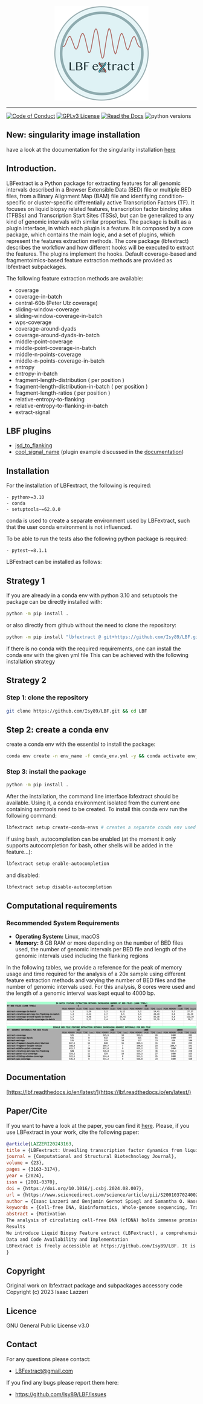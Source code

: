 <div align="center">
	<img src="docs/source/_static/logo.png">
</div>

----

[![Code of Conduct](https://img.shields.io/badge/code%20of-conduct-ff69b4.svg?style=flat)](CODE_OF_CONDUCT.md)
[![GPLv3 License](https://img.shields.io/badge/License-GPL%20v3-yellow.svg)](https://opensource.org/licenses/)
[![Read the Docs](https://readthedocs.org/projects/yt2mp3/badge/?version=latest)](https://lbf.readthedocs.io/)
![python versions](https://img.shields.io/badge/python->=3.10-blue.svg)

## New: singularity image installation 

have a look at the documentation for the singularity installation [here](https://lbf.readthedocs.io/)

## Introduction.


LBFextract is a Python package for extracting features for all genomic intervals described in a Browser Extensible Data (BED) file or multiple BED files, from a Binary Alignment Map (BAM) file and identifying condition-specific or cluster-specific differentially active Transcription Factors (TF).
It focuses on liquid biopsy related features, transcription factor binding sites (TFBSs) and Transcription Start Sites (TSSs), but can be generalized to any kind of genomic intervals with similar properties. 
The package is built as a plugin interface, in which each plugin is a feature. It is composed by a core package, which contains the main logic, and a set of
plugins, which represent the features extraction methods. The core package (lbfextract) describes the workflow and how different hooks will be executed to extract the features. 
The plugins implement the hooks. Default coverage-based and fragmentoimics-based feature extraction methods are provided as lbfextract subpackages. 

The following feature extraction methods are available:

- coverage
- coverage-in-batch
- central-60b (Peter Ulz coverage)
- sliding-window-coverage
- sliding-window-coverage-in-batch
- wps-coverage
- coverage-around-dyads
- coverage-around-dyads-in-batch
- middle-point-coverage
- middle-point-coverage-in-batch
- middle-n-points-coverage
- middle-n-points-coverage-in-batch
- entropy
- entropy-in-batch 
- fragment-length-distribution ( per position )
- fragment-length-distribution-in-batch ( per position )
- fragment-length-ratios ( per position )
- relative-entropy-to-flanking
- relative-entropy-to-flanking-in-batch
- extract-signal

## LBF plugins

- [jsd_to_flanking](https://github.com/Isy89/fextract_jsd_to_flanking)
- [cool_signal_name](https://github.com/Isy89/fextract_cool_signal_name) (plugin example discussed in the [documentation](https://lbf.readthedocs.io/en/latest/plugins.html))

## Installation

For the installation of LBFextract, the following is required:

    - python>=3.10
    - conda 
    - setuptools~=62.0.0

conda is used to create a separate environment used by LBFextract, such that the user conda environment is 
not influenced. 

To be able to run the tests also the following python package is required:

    - pytest~=8.1.1



LBFextract can be installed as follows:

## Strategy 1 

If you are already in a conda env with python 3.10 and setuptools the package can be directly installed with:
```bash
python -m pip install .
```
or also directly from github without the need to clone the repository:

```bash
python -m pip install "lbfextract @ git+https://github.com/Isy89/LBF.git"
```

if there is no conda with the required requirements, one can install the conda env with the given yml file
This can be achieved with the following installation strategy 

## Strategy 2

### Step 1: clone the repository

```bash
git clone https://github.com/Isy89/LBF.git && cd LBF
```

## Step 2: create a conda env

create a conda env with the essential to install the package:

```bash
conda env create -n env_name -f conda_env.yml -y && conda activate env_name
```

### Step 3: install the package

```bash
python -m pip install .
```


After the installation, the command line interface lbfextract should be available.
Using it, a conda environment isolated from the current one containing samtools need to be created.
To install this conda env run the following command:

```bash
lbfextract setup create-conda-envs # creates a separate conda env used for filtering the bam files and other steps
```

if using bash, autocompletion can be enabled (at the moment it only supports autocompletion for bash, other shells will be added in the feature...):

```bash
lbfextract setup enable-autocompletion
```

and disabled:

```bash
lbfextract setup disable-autocompletion
```
## Computational requirements 

### Recommended System Requirements

- **Operating System:** Linux, macOS
- **Memory:** 8 GB RAM or more depending on the number of BED files used, the number of genomic intervals per BED file 
  and length of the genomic intervals used including the flanking regions

In the following tables, we provide a reference for the peak of memory usage and time required for the analysis 
of a 20x sample using different feature extraction methods and varying the number of BED files and the number
of genomic intervals used. For this analysis, 8 cores were used and the length of a genomic interval
was kept equal to 4000 bp.

![computational_requirements.png](computational_requirements.png)

## Documentation

[https://lbf.readthedocs.io/en/latest/](https://lbf.readthedocs.io/en/latest/)

## Paper/Cite

If you want to have a look at the paper, you can find it [here](https://doi.org/10.1016/j.csbj.2024.08.007).
Please, if you use LBFextract in your work, cite the following paper:

```bibtex
@article{LAZZERI20243163,
title = {LBFextract: Unveiling transcription factor dynamics from liquid biopsy data},
journal = {Computational and Structural Biotechnology Journal},
volume = {23},
pages = {3163-3174},
year = {2024},
issn = {2001-0370},
doi = {https://doi.org/10.1016/j.csbj.2024.08.007},
url = {https://www.sciencedirect.com/science/article/pii/S200103702400268X},
author = {Isaac Lazzeri and Benjamin Gernot Spiegl and Samantha O. Hasenleithner and Michael R. Speicher and Martin Kircher},
keywords = {Cell-free DNA, Bioinformatics, Whole-genome sequencing, Transcription factors, Fragmentomics},
abstract = {Motivation
The analysis of circulating cell-free DNA (cfDNA) holds immense promise as a non-invasive diagnostic tool across various human conditions. However, extracting biological insights from cfDNA fragments entails navigating complex and diverse bioinformatics methods, encompassing not only DNA sequence variation, but also epigenetic characteristics like nucleosome footprints, fragment length, and methylation patterns.
Results
We introduce Liquid Biopsy Feature extract (LBFextract), a comprehensive package designed to streamline feature extraction from cfDNA sequencing data, with the aim of enhancing the reproducibility and comparability of liquid biopsy studies. LBFextract facilitates the integration of preprocessing and postprocessing steps through alignment fragment tags and a hook mechanism. It incorporates various methods, including coverage-based and fragment length-based approaches, alongside two novel feature extraction methods: an entropy-based method to infer TF activity from fragmentomics data and a technique to amplify signals from nucleosome dyads. Additionally, it implements a method to extract condition-specific differentially active TFs based on these features for biomarker discovery. We demonstrate the use of LBFextract for the subtype classification of advanced prostate cancer patients using coverage signals at transcription factor binding sites from cfDNA. We show that LBFextract can generate robust and interpretable features that can discriminate between different clinical groups. LBFextract is a versatile and user-friendly package that can facilitate the analysis and interpretation of liquid biopsy data.
Data and Code Availability and Implementation
LBFextract is freely accessible at https://github.com/Isy89/LBF. It is implemented in Python and compatible with Linux and Mac operating systems. Code and data to reproduce these analyses have been uploaded to 10.5281/zenodo.10964406.}
}
```

## Copyright

Original work on lbfextract package and subpackages accessory code Copyright (c) 2023 Isaac Lazzeri

## Licence

GNU General Public License v3.0

## Contact

For any questions please contact:

* <LBFextract@gmail.com>

If you find any bugs please report them here:

* <https://github.com/Isy89/LBF/issues> 
